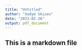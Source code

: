 ```yaml
---
title: "Untitled"
author: "Vadym Skisov"
date: "2023-02-26"
output: pdf_document
---
```




## This is a markdown file


